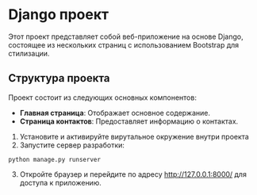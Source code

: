 # Django проект

Этот проект представляет собой веб-приложение на основе Django, состоящее из нескольких страниц с использованием Bootstrap для стилизации.

## Структура проекта

Проект состоит из следующих основных компонентов:

- **Главная страница**: Отображает основное содержание.
- **Страница контактов**: Предоставляет информацию о контактах.


1. Установите и активируйте вирутальное окружение внутри проекта
2. Запустите сервер разработки:


```python manage.py runserver```

3. Откройте браузер и перейдите по адресу http://127.0.0.1:8000/ для доступа к приложению.